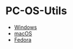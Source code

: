 # PC-OS-Utils

* [Windows](https://github.com/jyxjjj/PC-OS-Utils/tree/Windows)
* [macOS](https://github.com/jyxjjj/PC-OS-Utils/tree/macOS)
* [Fedora](https://github.com/jyxjjj/PC-OS-Utils/tree/Fedora)
